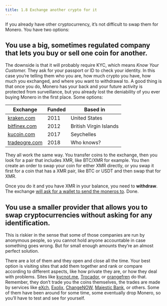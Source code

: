 ```yaml
---
title: 1.8 Exchange another crypto for it
---
```

If you already have other cryptocurrency, it’s not difficult to swap them for Monero. You have two options:
## You use a big, sometimes regulated company that lets you buy or sell one coin for another.

The downside is that it will probably require KYC, which means _Know Your Customer._ They ask for your passport or ID to check your identity. In this case you’re telling them who you are, how much crypto you have, how much you exchanged, and where you want to withdrawal to. A good thing is that once you do, Monero has your back and your future activity is protected from surveillance, but you already lost the deniability of you ever buying Monero in the first place. Some options:

| Exchange                                  | Funded | Based in               |
| ----------------------------------------- | ------ | ---------------------- |
| [kraken.com](https://www.kraken.com/)     | 2011   | United States          |
| [bitfinex.com](https://www.bitfinex.com/) | 2012   | British Virgin Islands |
| [kucoin.com](https://www.kucoin.com/)     | 2017   | Seychelles             |
| [tradeogre.com](https://tradeogre.com/)   | 2018   | Who knows?             |

They all work the same way. You transfer coins to the exchange, then you look for a pair that includes XMR, like BTC/XMR for example. You then create an order to swap your coin for either XMR directly, or you swap it first for a coin that has a XMR pair, like BTC or USDT and then swap that for XMR.

Once you do it and you have XMR in your balance, you need to **withdraw**. The exchange [will ask for a wallet to send the moneros to](1.11_receive_monero.md). Done.
## You use a smaller provider that allows you to swap cryptocurrencies without asking for any identification.

This is riskier in the sense that some of those companies are run by anonymous people, so you cannot hold anyone accountable in case something goes wrong. But for small enough amounts they’re an almost perfect solution.

There are a lot of them and they open and close all the time. Your best option is visiting sites that add them together and rank or compare according to different aspects, like how private they are, or how they deal with problems. Sites like [kycnot.me](https://kycnot.me/), [Trocador](https://trocador.app/), or [orangefren](https://orangefren.com/) do that. Remember, they don’t trade you the coins themselves, the trades are made by services like [eXch](https://exch.cx/), [Exolix](https://exolix.com/), [ChangeNOW](https://changenow.io/), [Majestic Bank](https://majesticbank.sc/), or others. Some of them have been around for some time, some eventually drop Monero, so you’ll have to test and see for yourself.

